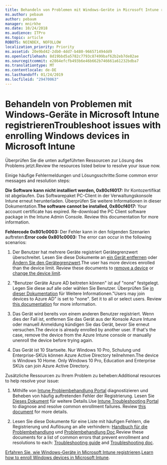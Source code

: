 ```yaml
---
title: Behandeln von Problemen mit Windows-Geräte in Microsoft Intune registrieren
ms.author: pebaum
author: pebaum
manager: mnirkhe
ms.date: 10/24/2018
ms.audience: ITPro
ms.topic: article
ROBOTS: NOINDEX, NOFOLLOW
localization_priority: Priority
ms.assetid: 20e9bd42-2db0-4dd7-b480-966571494dd9
ms.openlocfilehash: 8d19bbd5a5782c7793c87499baf62b2eb7de82ae
ms.sourcegitcommit: e2864efcfb493b6e46b662b746661a61232bdba7
ms.translationtype: MT
ms.contentlocale: de-DE
ms.lasthandoff: 01/24/2019
ms.locfileid: "29470063"
---
```

# <a name="troubleshoot-issues-with-enrolling-windows-devices-in-microsoft-intune"></a><span data-ttu-id="a4b2a-102">Behandeln von Problemen mit Windows-Geräte in Microsoft Intune registrieren</span><span class="sxs-lookup"><span data-stu-id="a4b2a-102">Troubleshoot issues with enrolling Windows devices in Microsoft Intune</span></span>

<span data-ttu-id="a4b2a-103">Überprüfen Sie die unten aufgeführten Ressourcen zur Lösung des Problems jetzt.</span><span class="sxs-lookup"><span data-stu-id="a4b2a-103">Review the resources listed below to resolve your issue now.</span></span> 
  
<span data-ttu-id="a4b2a-104">Einige häufige Fehlermeldungen und Lösungsschritte:</span><span class="sxs-lookup"><span data-stu-id="a4b2a-104">Some common error messages and resolution steps:</span></span>
  
 <span data-ttu-id="a4b2a-p101">**Die Software kann nicht installiert werden, 0x80cf4017:** Ihr Kontozertifikat ist abgelaufen. Das Softwarepaket PC-Client in der Verwaltungskonsole Intune erneut herunterladen. Überprüfen Sie weitere Informationen in dieser Dokumentation.</span><span class="sxs-lookup"><span data-stu-id="a4b2a-p101">**The software cannot be installed, 0x80cf4017:** Your account certificate has expired. Re-download the PC Client software package in the Intune Admin Console. Review this documentation for more information.</span></span> 
  
 <span data-ttu-id="a4b2a-108">**Fehlercode 0x801c0003:** Der Fehler kann in den folgenden Szenarien auftreten:</span><span class="sxs-lookup"><span data-stu-id="a4b2a-108">**Error code 0x801c0003:** The error can occur in the following scenarios:</span></span> 
  
1. <span data-ttu-id="a4b2a-p102">Der Benutzer hat mehrere Geräte registriert Gerätegrenzwert überschreitet. Lesen Sie diese Dokumente an [ein Gerät entfernen](https://docs.microsoft.com/en-us/intune/devices-wipe) oder [Ändern Sie den Gerätegrenzwert](https://docs.microsoft.com/en-us/intune/enrollment-restrictions-set#set-device-limit-restrictions).</span><span class="sxs-lookup"><span data-stu-id="a4b2a-p102">The user has more devices enrolled than the device limit. Review these documents to [remove a device](https://docs.microsoft.com/en-us/intune/devices-wipe) or [change the device limit](https://docs.microsoft.com/en-us/intune/enrollment-restrictions-set#set-device-limit-restrictions).</span></span>
    
2. <span data-ttu-id="a4b2a-p103">"Benutzer Geräte Azure AD beitreten können" ist auf "none" festgelegt. Legen Sie diese auf alle oder wählen Sie Benutzer. Überprüfen Sie [in dieser Dokumentation](https://docs.microsoft.com/en-us/azure/active-directory/device-management-azure-portal#configure-device-settings) für Weitere Informationen.</span><span class="sxs-lookup"><span data-stu-id="a4b2a-p103">"Users may join devices to Azure AD" is set to "none". Set it to all or select users. Review [this documentation](https://docs.microsoft.com/en-us/azure/active-directory/device-management-azure-portal#configure-device-settings) for more information.</span></span> 
    
3. <span data-ttu-id="a4b2a-p104">Das Gerät wird bereits von einem anderen Benutzer registriert. Wenn dies der Fall ist, entfernen Sie das Gerät aus der Konsole Azure Intune oder manuell Anmeldung kündigen Sie das Gerät, bevor Sie erneut versuchen.</span><span class="sxs-lookup"><span data-stu-id="a4b2a-p104">The device is already enrolled by another user. If that's the case, remove the device from the Azure Intune console or manually unenroll the device before trying again.</span></span>
    
4. <span data-ttu-id="a4b2a-p105">Das Gerät ist 10 Startseite. Nur Windows 10 Pro, Schulung und Enterprise-SKUs können Azure Active Directory teilnehmen.</span><span class="sxs-lookup"><span data-stu-id="a4b2a-p105">The device is Windows 10 Home. Only Windows 10 Pro, Education and Enterprise SKUs can join Azure Active Directory.</span></span>
    
<span data-ttu-id="a4b2a-118">Zusätzliche Ressourcen zu Ihrem Problem zu beheben:</span><span class="sxs-lookup"><span data-stu-id="a4b2a-118">Additional resources to help resolve your issue:</span></span>
  
1. <span data-ttu-id="a4b2a-p106">Mithilfe von [Intune Problembehandlung Portal](https://devicemanagement.microsoft.com/#blade/Microsoft_Intune_DeviceSettings/TroubleshootBlade) diagnostizieren und Beheben von häufig auftretenden Fehler der Registrierung. Lesen Sie [Dieses Dokument](https://docs.microsoft.com/en-us/intune/help-desk-operators) für weitere Details.</span><span class="sxs-lookup"><span data-stu-id="a4b2a-p106">Use [Intune Troubleshooting Portal](https://devicemanagement.microsoft.com/#blade/Microsoft_Intune_DeviceSettings/TroubleshootBlade) to diagnose and resolve common enrollment failures. Review [this document](https://docs.microsoft.com/en-us/intune/help-desk-operators) for more details.</span></span> 
    
2. <span data-ttu-id="a4b2a-121">Lesen Sie diese Dokumente für eine Liste mit häufigen Fehlern, die Registrierung und Auflösung an alle verhindern: [Handbuch für die Problembehandlung](https://support.microsoft.com/en-us/help/4089533/troubleshooting-windows-device-enrollment-problems-in-microsoft-intune) und [Problembehandlung Doc](https://docs.microsoft.com/en-us/intune-classic/troubleshoot/troubleshoot-device-enrollment-in-intune).</span><span class="sxs-lookup"><span data-stu-id="a4b2a-121">Review these documents for a list of common errors that prevent enrollment and resolutions to each: [Troubleshooting guide](https://support.microsoft.com/en-us/help/4089533/troubleshooting-windows-device-enrollment-problems-in-microsoft-intune) and [Troubleshooting doc](https://docs.microsoft.com/en-us/intune-classic/troubleshoot/troubleshoot-device-enrollment-in-intune).</span></span>
    
<span data-ttu-id="a4b2a-122">[Erfahren Sie, wie Windows-Geräte in Microsoft Intune registrieren](https://docs.microsoft.com/en-us/intune/windows-enroll).</span><span class="sxs-lookup"><span data-stu-id="a4b2a-122">[Learn how to enroll Windows devices in Microsoft Intune](https://docs.microsoft.com/en-us/intune/windows-enroll).</span></span>
  

